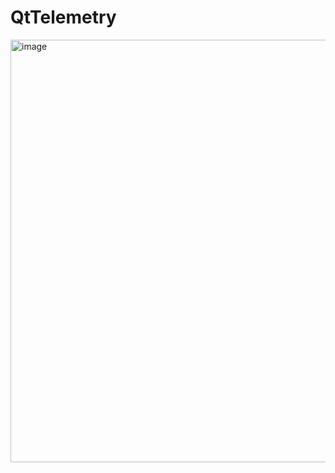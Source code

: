 # QtTelemetry

<img width="676" alt="image" src="https://user-images.githubusercontent.com/25750480/189174186-d840e7a0-2388-4dd9-aa57-b88cc38945eb.png">
